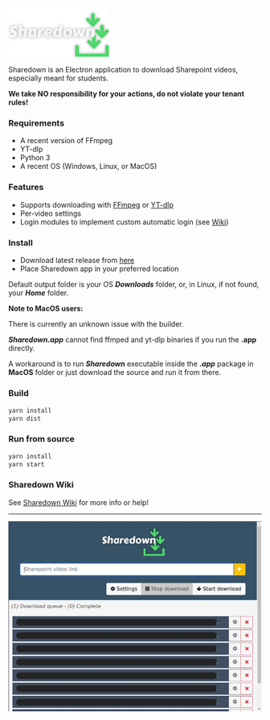 ![](sharedownlogo.png)

Sharedown is an Electron application to download Sharepoint videos, especially meant for students.

**We take NO responsibility for your actions, do not violate your tenant rules!**

### Requirements
* A recent version of FFmpeg
* YT-dlp
* Python 3
* A recent OS (Windows, Linux, or MacOS)

### Features
* Supports downloading with [FFmpeg](https://www.ffmpeg.org/) or [YT-dlp](https://github.com/yt-dlp/yt-dlp)
* Per-video settings
* Login modules to implement custom automatic login (see [Wiki](https://github.com/kylon/Sharedown/wiki))

### Install
* Download latest release from [here](https://github.com/kylon/Sharedown/releases/latest)
* Place Sharedown app in your preferred location

Default output folder is your OS _**Downloads**_ folder, or, in Linux, if not found, your _**Home**_ folder.

**Note to MacOS users:**

There is currently an unknown issue with the builder.

_**Sharedown.app**_ cannot find ffmped and yt-dlp binaries if you run the **.app** directly.

A workaround is to run _**Sharedown**_ executable inside the _**.app**_ package in **MacOS** folder or just download the source and run it from there.

### Build

```
yarn install
yarn dist
```

### Run from source

```
yarn install
yarn start
```

### Sharedown Wiki
See [Sharedown Wiki](https://github.com/kylon/Sharedown/wiki) for more info or help!

---

![](sharedown.jpg)
